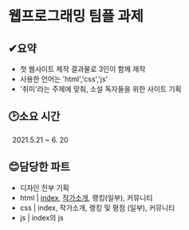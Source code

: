 # 웹프로그래밍 팀플 과제    
  
  
  ## ✔요약 
  - 첫 웹사이트 제작 결과물로 3인이 함께 제작
  - 사용한 언어는 'html','css','js'
  - '취미'라는 주제에 맞춰, 소설 독자들을 위한 사이트 기획   

  
  
  ## 🕑소요 시간
  &nbsp; 2021.5.21 ~ 6. 20    
    
    
  
  ## 😊담당한 파트
  - 디자인 전부 기획
  - html | [index](https://github.com/01star01ek/talking-world/blob/main/index.html), [작가소개](https://github.com/01star01ek/talking-world/blob/main/author.html), 랭킹(일부), 커뮤니티
  - css | index, 작가소개, 랭킹 및 평점 (일부), 커뮤니티
  - js | index의 js 
